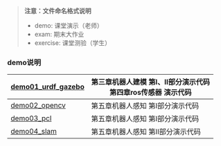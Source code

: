 

> **注意：文件命名格式说明**  
>- demo: 课堂演示（老师）  
>- exam: 期末大作业  
>- exercise: 课堂测验（学生）


### **demo说明**  

| [demo01_urdf_gazebo](https://github.com/panpanyunshi/ROS-course-for-undergraduates/tree/main/code/demo01_urdf_gazebo) | 第三章机器人建模 第I、II部分演示代码 <br> 第四章ros传感器 演示代码 |
|---|---|
| [demo02_opencv](https://github.com/panpanyunshi/ROS-course-for-undergraduates/tree/main/code/demo02_opencv)  | 第五章机器人感知 第I部分演示代码  |
| [demo03_pcl](https://github.com/panpanyunshi/ROS-course-for-undergraduates/tree/main/code/demo03_pcl)  | 第五章机器人感知 第I部分演示代码  |
| [demo04_slam](https://github.com/panpanyunshi/ROS-course-for-undergraduates/tree/main/code/demo04_slam)  | 第五章机器人感知 第II部分演示代码  |



